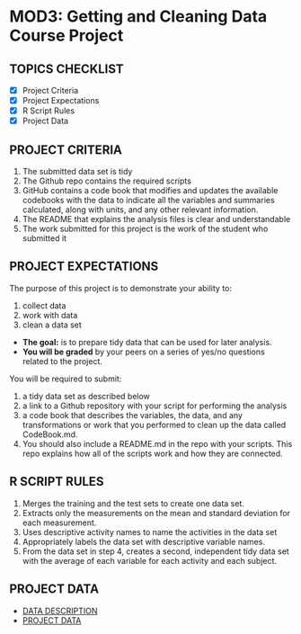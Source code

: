 # MOD3: Getting and Cleaning Data Course Project

## TOPICS CHECKLIST

* [x] Project Criteria
* [x] Project Expectations
* [x] R Script Rules
* [x] Project Data

## PROJECT CRITERIA

1. The submitted data set is tidy
2. The Github repo contains the required scripts
3. GitHub contains a code book that modifies and updates the available codebooks with the data to indicate all the variables and summaries calculated, along with units, and any other relevant information.
4. The README that explains the analysis files is clear and understandable
5. The work submitted for this project is the work of the student who submitted it

## PROJECT EXPECTATIONS

The purpose of this project is to demonstrate your ability to:

1. collect data
2. work with data
3. clean a data set

* **The goal:** is to prepare tidy data that can be used for later analysis.
* **You will be graded** by your peers on a series of yes/no questions related to the project.

You will be required to submit:

1. a tidy data set as described below
2. a link to a Github repository with your script for performing the analysis
3. a code book that describes the variables, the data, and any transformations or work that you performed to clean up the data called CodeBook.md. 
4. You should also include a README.md in the repo with your scripts. This repo explains how all of the scripts work and how they are connected.

## R SCRIPT RULES

1. Merges the training and the test sets to create one data set.
2. Extracts only the measurements on the mean and standard deviation for each measurement.
3. Uses descriptive activity names to name the activities in the data set
4. Appropriately labels the data set with descriptive variable names.
5. From the data set in step 4, creates a second, independent tidy data set with the average of each variable for each activity and each subject.

## PROJECT DATA

* [DATA DESCRIPTION](http://archive.ics.uci.edu/ml/datasets/Human+Activity+Recognition+Using+Smartphones)
* [PROJECT DATA](https://d396qusza40orc.cloudfront.net/getdata%2Fprojectfiles%2FUCI%20HAR%20Dataset.zip)